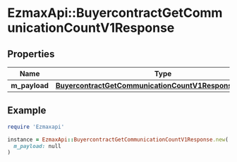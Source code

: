 # EzmaxApi::BuyercontractGetCommunicationCountV1Response

## Properties

| Name | Type | Description | Notes |
| ---- | ---- | ----------- | ----- |
| **m_payload** | [**BuyercontractGetCommunicationCountV1ResponseMPayload**](BuyercontractGetCommunicationCountV1ResponseMPayload.md) |  |  |

## Example

```ruby
require 'Ezmaxapi'

instance = EzmaxApi::BuyercontractGetCommunicationCountV1Response.new(
  m_payload: null
)
```

